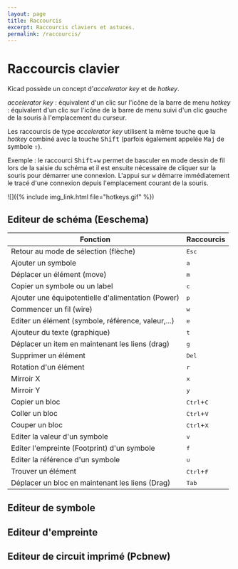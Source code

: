 ```yaml
---
layout: page
title: Raccourcis
excerpt: Raccourcis claviers et astuces.
permalink: /raccourcis/
---
```


# Raccourcis clavier

Kicad possède un concept d'*accelerator key* et de *hotkey*.

*accelerator key* : équivalent d'un clic sur l'icône de la barre de menu
*hotkey* : équivalent d'un clic sur l'icône de la barre de menu suivi d'un clic gauche de la souris à l'emplacement du curseur.

Les raccourcis de type *accelerator key* utilisent la même touche que la *hotkey* combiné avec la touche <kbd>Shift</kbd> (parfois également appelée <kbd>Maj</kbd> de symbole <kbd>⇧</kbd>).

Exemple : le raccourci  <kbd>Shift</kbd>+<kbd>w</kbd> permet de basculer en mode dessin de fil lors de la saisie du schéma et il est ensuite nécessaire de cliquer sur la souris pour démarrer une connexion. L'appui sur <kbd>w</kbd> démarre immédiatement le tracé d'une connexion depuis l'emplacement courant de la souris.

![]({% include img_link.html file="hotkeys.gif" %})

## Editeur de schéma (Eeschema)

| Fonction                                           | Raccourcis                   |
| -------------------------------------------------- | ---------------------------- |
| Retour au mode de sélection (flèche)               | <kbd>Esc</kbd>               |
| Ajouter un symbole                                 | <kbd>a</kbd>                 |
| Déplacer un élément (move)                         | <kbd>m</kbd>                 |
| Copier un symbole ou un label                      | <kbd>c</kbd>                 |
| Ajouter une équipotentielle d'alimentation (Power) | <kbd>p</kbd>                 |
| Commencer un fil (wire)                            | <kbd>w</kbd>                 |
| Editer un élément (symbole, référence, valeur,...) | <kbd>e</kbd>                 |
| Ajouteur du texte (graphique)                      | <kbd>t</kbd>                 |
| Déplacer un item en maintenant les liens (drag)    | <kbd>g</kbd>                 |
| Supprimer un élément                               | <kbd>Del</kbd>               |
| Rotation d'un élément                              | <kbd>r</kbd>                 |
| Mirroir X                                          | <kbd>x</kbd>                 |
| Mirroir Y                                          | <kbd>y</kbd>                 |
| Copier un bloc                                     | <kbd>Ctrl</kbd>+<kbd>C</kbd> |
| Coller un bloc                                     | <kbd>Ctrl</kbd>+<kbd>V</kbd> |
| Couper un bloc                                     | <kbd>Ctrl</kbd>+<kbd>X</kbd> |
| Editer la valeur d'un symbole                      | <kbd>v</kbd>                 |
| Editer l'empreinte (Footprint) d'un symbole        | <kbd>f</kbd>                 |
| Editer la référence d'un symbole                   | <kbd>u</kbd>                 |
| Trouver un élément                                 | <kbd>Ctrl</kbd>+<kbd>F</kbd> |
| Déplacer un bloc en maintenant les liens (Drag)    | <kbd>Tab</kbd>               |


## Editeur de symbole

## Editeur d'empreinte

## Editeur de circuit imprimé (Pcbnew)


